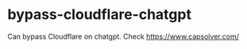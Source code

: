 # bypass-cloudflare-chatgpt
Can bypass Cloudflare on chatgpt. Check https://www.capsolver.com/ 
                                                                                                                              